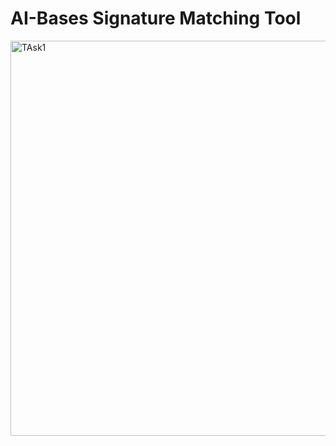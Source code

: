 # AI-Bases Signature Matching Tool

<img width="898" height="632" alt="TAsk1" src="https://github.com/user-attachments/assets/25b81c4e-aed0-4132-852d-4890ac97187f" />
